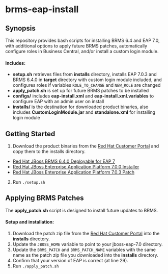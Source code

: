 # brms-eap-install

## Synopsis

This repository provides bash scripts for installing BRMS 6.4 and EAP 7.0, with additional options to apply future BRMS patches, automatically configure roles in Business Central, and/or install a custom login module.

#### Includes:
- **setup.sh** retrieves files from **installs** directory, installs EAP 7.0.3 and BRMS 6.4.0 in **target** directory with custom login module included, and configures roles if variables `ROLE_TO_CHANGE` and `NEW_ROLE` are changed
- **apply_patch.sh** is set up for future BRMS patches to be installed
- **configs/** includes **eap-install.xml** and **eap-install.xml.variables** to configure EAP with an admin user on install
- **installs/** is the destination for downloaded product binaries, also includes **CustomLoginModule.jar** and **standalone.xml** for installing login module


## Getting Started
1. Download the product binaries from the [Red Hat Customer Portal](https://access.redhat.com) and copy them to the installs directory.
  - [Red Hat JBoss BRMS 6.4.0 Deployable for EAP 7](https://access.redhat.com/jbossnetwork/restricted/softwareDownload.html?softwareId=48291)
  - [Red Hat JBoss Enterprise Application Platform 7.0.0 Installer](https://access.redhat.com/jbossnetwork/restricted/softwareDownload.html?softwareId=43881)
  - [Red Hat JBoss Enterprise Application Platform 7.0.3 Patch](https://access.redhat.com/jbossnetwork/restricted/softwareDownload.html?softwareId=47721)
2. Run `./setup.sh`


## Applying BRMS Patches

The **apply_patch.sh** script is designed to install future updates to BRMS.

#### Setup and installation:
1. Download the patch zip file from the [Red Hat Customer Portal](https://access.redhat.com/jbossnetwork/restricted/listSoftware.html?product=brms&downloadType=patches&version=6.4) into the **installs** directory.
2. Update the `JBOSS_HOME` variable to point to your jboss-eap-7.0 directory.
3. Update the `BRMS_PATCH` and `BRMS_PATCH_NAME` variables with the same name as the patch zip file you downloaded into the **installs** directory.
4. Confirm that your version of EAP is correct (at line 29).
5. Run `./apply_patch.sh`
